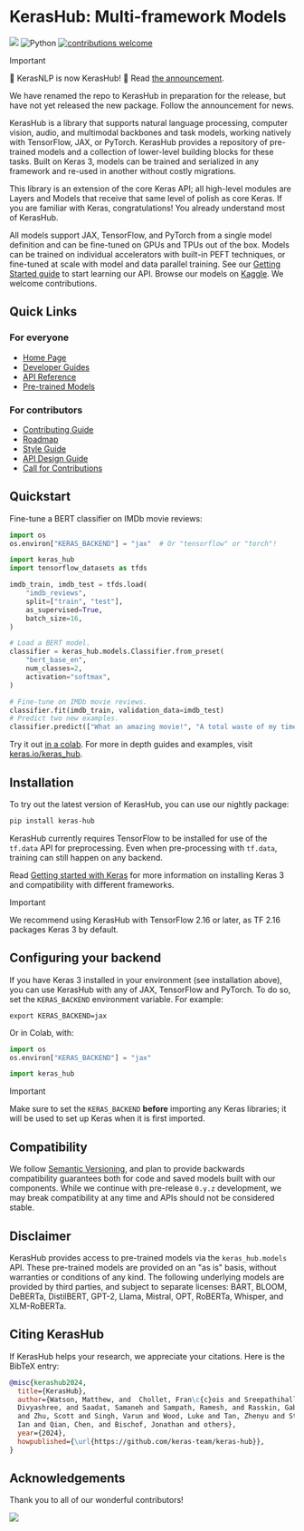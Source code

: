 # KerasHub: Multi-framework Models
[![](https://github.com/keras-team/keras-hub/workflows/Tests/badge.svg?branch=master)](https://github.com/keras-team/keras-hub/actions?query=workflow%3ATests+branch%3Amaster)
![Python](https://img.shields.io/badge/python-v3.9.0+-success.svg)
[![contributions welcome](https://img.shields.io/badge/contributions-welcome-brightgreen.svg?style=flat)](https://github.com/keras-team/keras-hub/issues)

> [!IMPORTANT]
> 📢 KerasNLP is now KerasHub! 📢 Read
> [the announcement](https://github.com/keras-team/keras-hub/issues/1831).
>
> We have renamed the repo to KerasHub in preparation for the release, but have not yet
> released the new package. Follow the announcement for news.

KerasHub is a library that supports natural language processing, computer
vision, audio, and multimodal backbones and task models, working natively with
TensorFlow, JAX, or PyTorch. KerasHub provides a repository of pre-trained
models and a collection of lower-level building blocks for these tasks. Built
on Keras 3, models can be trained and serialized in any framework and re-used
in another without costly migrations.

This library is an extension of the core Keras API; all high-level modules are
Layers and Models that receive that same level of polish as core Keras.
If you are familiar with Keras, congratulations! You already understand most of
KerasHub.

All models support JAX, TensorFlow, and PyTorch from a single model
definition and can be fine-tuned on GPUs and TPUs out of the box. Models can
be trained on individual accelerators with built-in PEFT techniques, or
fine-tuned at scale with model and data parallel training. See our
[Getting Started guide](https://keras.io/guides/keras_hub/getting_started)
to start learning our API. Browse our models on
[Kaggle](https://www.kaggle.com/organizations/keras/models).
We welcome contributions.

## Quick Links

### For everyone

- [Home Page](https://keras.io/keras_hub)
- [Developer Guides](https://keras.io/guides/keras_hub)
- [API Reference](https://keras.io/api/keras_hub)
- [Pre-trained Models](https://www.kaggle.com/organizations/keras/models)

### For contributors

- [Contributing Guide](CONTRIBUTING.md)
- [Roadmap](ROADMAP.md)
- [Style Guide](STYLE_GUIDE.md)
- [API Design Guide](API_DESIGN_GUIDE.md)
- [Call for Contributions](https://github.com/keras-team/keras-hub/issues?q=is%3Aissue+is%3Aopen+label%3A%22contributions+welcome%22)

## Quickstart

Fine-tune a BERT classifier on IMDb movie reviews:

```python
import os
os.environ["KERAS_BACKEND"] = "jax"  # Or "tensorflow" or "torch"!

import keras_hub
import tensorflow_datasets as tfds

imdb_train, imdb_test = tfds.load(
    "imdb_reviews",
    split=["train", "test"],
    as_supervised=True,
    batch_size=16,
)

# Load a BERT model.
classifier = keras_hub.models.Classifier.from_preset(
    "bert_base_en",
    num_classes=2,
    activation="softmax",
)

# Fine-tune on IMDb movie reviews.
classifier.fit(imdb_train, validation_data=imdb_test)
# Predict two new examples.
classifier.predict(["What an amazing movie!", "A total waste of my time."])
```

Try it out [in a colab](https://colab.research.google.com/drive/1gSWkh3yOLwmKAaNh2dQQ6kQIlnGte7P2?usp=sharing).
For more in depth guides and examples, visit
[keras.io/keras_hub](https://keras.io/keras_hub/).

## Installation

To try out the latest version of KerasHub, you can use
our nightly package:

```bash
pip install keras-hub
```

KerasHub currently requires TensorFlow to be installed for use of the
`tf.data` API for preprocessing. Even when pre-processing with `tf.data`,
training can still happen on any backend.

Read [Getting started with Keras](https://keras.io/getting_started/) for more
information on installing Keras 3 and compatibility with different frameworks.

> [!IMPORTANT]
> We recommend using KerasHub with TensorFlow 2.16 or later, as TF 2.16 packages
> Keras 3 by default.

## Configuring your backend

If you have Keras 3 installed in your environment (see installation above),
you can use KerasHub with any of JAX, TensorFlow and PyTorch. To do so, set the
`KERAS_BACKEND` environment variable. For example:

```shell
export KERAS_BACKEND=jax
```

Or in Colab, with:

```python
import os
os.environ["KERAS_BACKEND"] = "jax"

import keras_hub
```

> [!IMPORTANT]
> Make sure to set the `KERAS_BACKEND` **before** importing any Keras libraries;
> it will be used to set up Keras when it is first imported.

## Compatibility

We follow [Semantic Versioning](https://semver.org/), and plan to
provide backwards compatibility guarantees both for code and saved models built
with our components. While we continue with pre-release `0.y.z` development, we
may break compatibility at any time and APIs should not be considered stable.

## Disclaimer

KerasHub provides access to pre-trained models via the `keras_hub.models` API.
These pre-trained models are provided on an "as is" basis, without warranties
or conditions of any kind. The following underlying models are provided by third
parties, and subject to separate licenses:
BART, BLOOM, DeBERTa, DistilBERT, GPT-2, Llama, Mistral, OPT, RoBERTa, Whisper,
and XLM-RoBERTa.

## Citing KerasHub

If KerasHub helps your research, we appreciate your citations.
Here is the BibTeX entry:

```bibtex
@misc{kerashub2024,
  title={KerasHub},
  author={Watson, Matthew, and  Chollet, Fran\c{c}ois and Sreepathihalli,
  Divyashree, and Saadat, Samaneh and Sampath, Ramesh, and Rasskin, Gabriel and
  and Zhu, Scott and Singh, Varun and Wood, Luke and Tan, Zhenyu and Stenbit,
  Ian and Qian, Chen, and Bischof, Jonathan and others},
  year={2024},
  howpublished={\url{https://github.com/keras-team/keras-hub}},
}
```

## Acknowledgements

Thank you to all of our wonderful contributors!

<a href="https://github.com/keras-team/keras-hub/graphs/contributors">
  <img src="https://contrib.rocks/image?repo=keras-team/keras-hub" />
</a>
